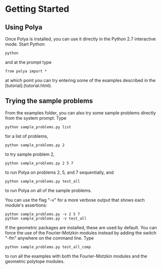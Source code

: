 Getting Started
===============

Using Polya
-----------

Once Polya is installed, you can use it directly in the Python 2.7 interactive mode. Start Python:

    python
    
and at the prompt type

    from polya import *
    
at which point you can try entering some of the examples described in the [tutorial].(tutorial.html).


Trying the sample problems
--------------------------
    
From the examples folder, you can also try some sample problems directly from the system prompt. Type

    python sample_problems.py list
    
for a list of problems,

    python sample_problems.py 2
    
to try sample problem 2, 

    python sample_problems.py 2 5 7
    
to run Polya on problems 2, 5, and 7 sequentially, and 

    python sample_problems.py test_all
    
to run Polya on all of the sample problems. 

You can use the flag "-v" for a more verbose output that shows each module's assertions:

    python sample_problems.py -v 2 5 7
    python sample_problems.py -v test_all
    
If the geometric packages are installed, these are used by default. You can force the use of the Fourier-Motzkin modules instead by adding the switch "-fm" anywhere on the command line. Type

    python sample_problems.py test_all_comp
    
to run all the examples with both the Fourier-Motzkin modules and the geometric polytope modules.
    